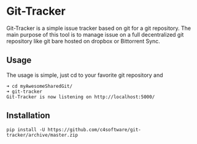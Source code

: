 # Git-Tracker

Git-Tracker is a simple issue tracker based on git for a git repository. The main
purpose of this tool is to manage issue on a full decentralized git repository like git bare hosted on dropbox or Bittorrent Sync.

## Usage

The usage is simple, just cd to your favorite git repository and

```
➜ cd myAwesomeSharedGit/
➜ git-tracker
Git-Tracker is now listening on http://localhost:5000/
```

## Installation

```
pip install -U https://github.com/c4software/git-tracker/archive/master.zip
```
